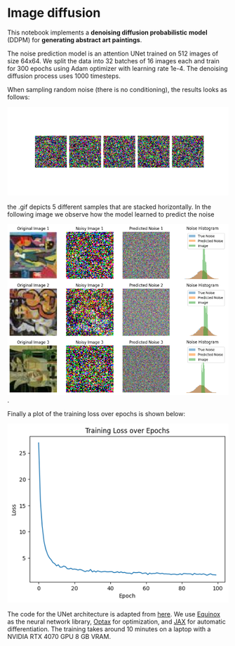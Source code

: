 # Image diffusion

This notebook implements a **denoising diffusion probabilistic model** (DDPM) for **generating abstract art paintings**.

The noise prediction model is an attention UNet trained on 512 images of size 64x64. We split the data into 32 batches of 16 images each and train for 300 epochs using Adam optimizer with learning rate 1e-4. The denoising diffusion process uses 1000 timesteps.

When sampling random noise (there is no conditioning), the results looks as follows:

![Random Noise Samples](diffusion_process.gif)

the .gif depicts 5 different samples that are stacked horizontally. In the following image we observe how the model learned to predict the noise

![Denoising Process](noise_pred.png).

Finally a plot of the training loss over epochs is shown below:

![Training Loss](loss.png)

The code for the UNet architecture is adapted from [here](https://docs.kidger.site/equinox/examples/unet/). We use [Equinox](https://docs.kidger.site/equinox/) as the neural network library, [Optax](https://optax.readthedocs.io/en/latest/) for optimization, and [JAX](https://jax.readthedocs.io/en/latest/) for automatic differentiation. The training takes around 10 minutes on a laptop with a NVIDIA RTX 4070 GPU 8 GB VRAM.